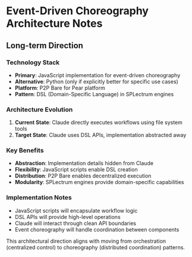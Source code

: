 # Event-Driven Choreography Architecture Notes

## Long-term Direction

### Technology Stack
- **Primary**: JavaScript implementation for event-driven choreography
- **Alternative**: Python (only if explicitly better for specific use cases)
- **Platform**: P2P Bare for Pear platform
- **Pattern**: DSL (Domain-Specific Language) in SPLectrum engines

### Architecture Evolution
1. **Current State**: Claude directly executes workflows using file system tools
2. **Target State**: Claude uses DSL APIs, implementation abstracted away

### Key Benefits
- **Abstraction**: Implementation details hidden from Claude
- **Flexibility**: JavaScript scripts enable DSL creation
- **Distribution**: P2P Bare enables decentralized execution
- **Modularity**: SPLectrum engines provide domain-specific capabilities

### Implementation Notes
- JavaScript scripts will encapsulate workflow logic
- DSL APIs will provide high-level operations
- Claude will interact through clean API boundaries
- Event choreography will handle coordination between components

This architectural direction aligns with moving from orchestration (centralized control) to choreography (distributed coordination) patterns.